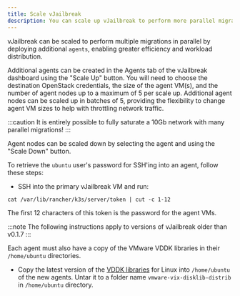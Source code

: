 ```yaml
---
title: Scale vJailbreak 
description: You can scale up vJailbreak to perform more parallel migrations
---
```


vJailbreak can be scaled to perform multiple migrations in parallel by deploying additional `agents`, enabling greater efficiency and workload distribution.

Additional agents can be created in the Agents tab of the vJailbreak dashboard using the "Scale Up" button. You will need to choose the destination OpenStack credentials, the size of the agent VM(s), and the number of agent nodes up to a maximum of 5 per scale up. Additional agent nodes can be scaled up in batches of 5, providing the flexibility to change agent VM sizes to help with throttling network traffic.

:::caution
It is entirely possible to fully saturate a 10Gb network with many parallel migrations!
:::

Agent nodes can be scaled down by selecting the agent and using the "Scale Down" button.

To retrieve the `ubuntu` user's password for SSH'ing into an agent, follow these steps:
- SSH into the primary vJailbreak VM and run:
```shell
cat /var/lib/rancher/k3s/server/token | cut -c 1-12
```
The first 12 characters of this token is the password for the agent VMs. 

:::note 
The following instructions apply to versions of vJailbreak older than v0.1.7
:::

Each agent must also have a copy of the VMware VDDK libraries in their `/home/ubuntu` directories.
- Copy the latest version of the [VDDK libraries](https://developer.broadcom.com/sdks/vmware-virtual-disk-development-kit-vddk/8.0) for Linux into `/home/ubuntu` of the new agents. Untar it to a folder name `vmware-vix-disklib-distrib` in `/home/ubuntu` directory.